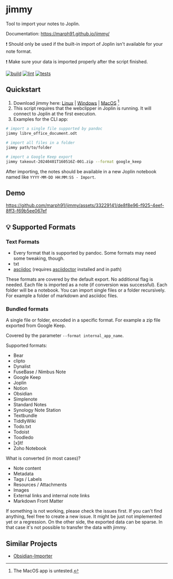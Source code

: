 # jimmy

Tool to import your notes to Joplin.

Documentation: <https://marph91.github.io/jimmy/>

:exclamation: Should only be used if the built-in import of Joplin isn't available for your note format.

:exclamation: Make sure your data is imported properly after the script finished.

[![build](https://github.com/marph91/jimmy/actions/workflows/build.yml/badge.svg)](https://github.com/marph91/jimmy/actions/workflows/build.yml)
[![lint](https://github.com/marph91/jimmy/actions/workflows/lint.yml/badge.svg)](https://github.com/marph91/jimmy/actions/workflows/lint.yml)
[![tests](https://github.com/marph91/jimmy/actions/workflows/tests.yml/badge.svg)](https://github.com/marph91/jimmy/actions/workflows/tests.yml)

## Quickstart

1. Download jimmy here: [Linux](https://github.com/marph91/jimmy/releases/latest/download/jimmy-cli-linux) | [Windows](https://github.com/marph91/jimmy/releases/latest/download/jimmy-cli-windows.exe) | [MacOS](https://github.com/marph91/jimmy/releases/latest/download/jimmy-cli-darwin) [^macos]
2. This script requires that the webclipper in Joplin is running. It will connect to Joplin at the first execution.
3. Examples for the CLI app:

```bash
# import a single file supported by pandoc
jimmy libre_office_document.odt

# import all files in a folder
jimmy path/to/folder

# import a Google Keep export
jimmy takeout-20240401T160516Z-001.zip --format google_keep
```

After importing, the notes should be available in a new Joplin notebook named like `YYYY-MM-DD HH:MM:SS - Import`.

[^macos]: The MacOS app is untested.

## Demo

https://github.com/marph91/jimmy/assets/33229141/de8f8e96-f925-4eef-8ff3-f69b5ee067ef

## :bulb: Supported Formats

### Text Formats

- Every format that is supported by pandoc. Some formats may need some tweaking, though.
- txt
- [asciidoc](https://docs.asciidoctor.org/asciidoc/latest/) (requires [asciidoctor](https://asciidoctor.org/) installed and in path)

These formats are covered by the default export. No additional flag is needed. Each file is imported as a note (if conversion was successful). Each folder will be a notebook. You can import single files or a folder recursively. For example a folder of markdown and asciidoc files.

### Bundled formats

A single file or folder, encoded in a specific format. For example a zip file exported from Google Keep.

Covered by the parameter `--format internal_app_name`.

Supported formats:

- Bear
- clipto
- Dynalist
- FuseBase / Nimbus Note
- Google Keep
- Joplin
- Notion
- Obsidian
- Simplenote
- Standard Notes
- Synology Note Station
- Textbundle
- TiddlyWiki
- Todo.txt
- Todoist
- Toodledo
- [x]it!
- Zoho Notebook

What is converted (in most cases)?

- Note content
- Metadata
- Tags / Labels
- Resources / Attachments
- Images
- External links and internal note links
- Markdown Front Matter

If something is not working, please check the issues first. If you can't find anything, feel free to create a new issue. It might be just not implemented yet or a regression. On the other side, the exported data can be sparse. In that case it's not possible to transfer the data with jimmy.

## Similar Projects

- [Obsidian-Importer](https://github.com/obsidianmd/obsidian-importer)
